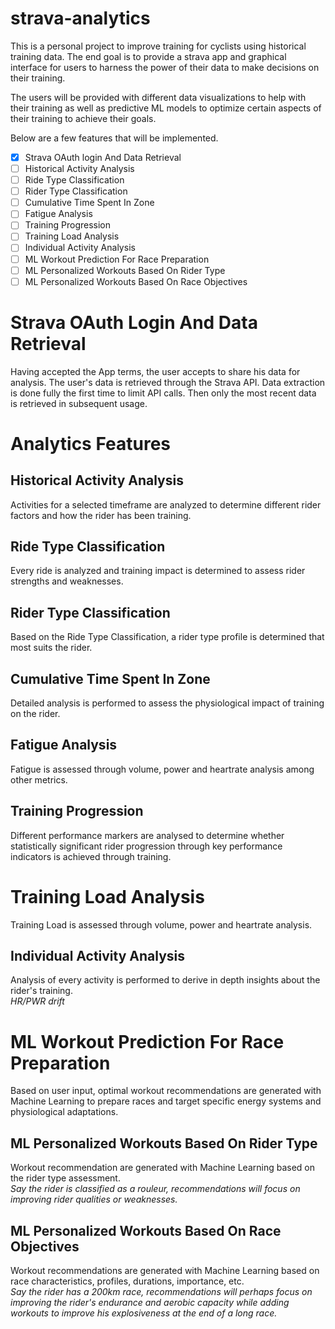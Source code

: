 # strava-analytics
This is a personal project to improve training for cyclists using historical training data. The end goal is to provide a strava app and graphical interface for users to harness the power of their data to make decisions on their training.

The users will be provided with different data visualizations to help with their training as well as predictive ML models to optimize certain aspects of their training to achieve their goals.

Below are a few features that will be implemented.

- [x] Strava OAuth login And Data Retrieval
- [ ] Historical Activity Analysis
- [ ] Ride Type Classification
- [ ] Rider Type Classification
- [ ] Cumulative Time Spent In Zone
- [ ] Fatigue Analysis
- [ ] Training Progression
- [ ] Training Load Analysis
- [ ] Individual Activity Analysis
- [ ] ML Workout Prediction For Race Preparation
- [ ] ML Personalized Workouts Based On Rider Type
- [ ] ML Personalized Workouts Based On Race Objectives

# Strava OAuth Login And Data Retrieval
Having accepted the App terms, the user accepts to share his data for analysis. The user's data is retrieved through the Strava API. Data extraction is done fully the first time to limit API calls. Then only the most recent data is retrieved in subsequent usage.

# Analytics Features

## Historical Activity Analysis
Activities for a selected timeframe are analyzed to determine different rider factors and how the rider has been training.

## Ride Type Classification
Every ride is analyzed and training impact is determined to assess rider strengths and weaknesses.

## Rider Type Classification
Based on the Ride Type Classification, a rider type profile is determined that most suits the rider.

## Cumulative Time Spent In Zone
Detailed analysis is performed to assess the physiological impact of training on the rider.

## Fatigue Analysis
Fatigue is assessed through volume, power and heartrate analysis among other metrics.

## Training Progression
Different performance markers are analysed to determine whether statistically significant rider progression through key performance indicators is achieved through training.

# Training Load Analysis
Training Load is assessed through volume, power and heartrate analysis.

## Individual Activity Analysis
Analysis of every activity is performed to derive in depth insights about the rider's training. \
*HR/PWR drift*

# ML Workout Prediction For Race Preparation
Based on user input, optimal workout recommendations are generated with Machine Learning to prepare races and target specific energy systems and physiological adaptations.

## ML Personalized Workouts Based On Rider Type
Workout recommendation are generated with Machine Learning based on the rider type assessment. \
*Say the rider is classified as a rouleur, recommendations will focus on improving rider qualities or weaknesses.*

## ML Personalized Workouts Based On Race Objectives
Workout recommendations are generated with Machine Learning based on race characteristics, profiles, durations, importance, etc. \
*Say the rider has a 200km race, recommendations will perhaps focus on improving the rider's endurance and aerobic capacity while adding workouts to improve his explosiveness at the end of a long race.*

